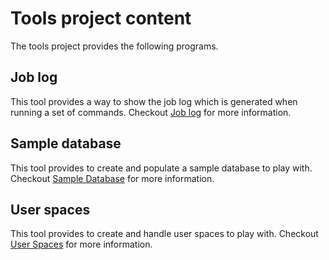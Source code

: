 # Tools project content

The tools project provides the following programs.

## Job log

This tool provides a way to show the job log which is generated when running a set of commands. Checkout [Job log](./JoblogList/joblog.md) for more information.

## Sample database

This tool provides to create and populate a sample database to play with. Checkout [Sample Database](./SampleDatabase/sample_database.md) for more information.

## User spaces

This tool provides to create and handle user spaces to play with. Checkout [User Spaces](./UserSpaces/user_spaces.md) for more information.
